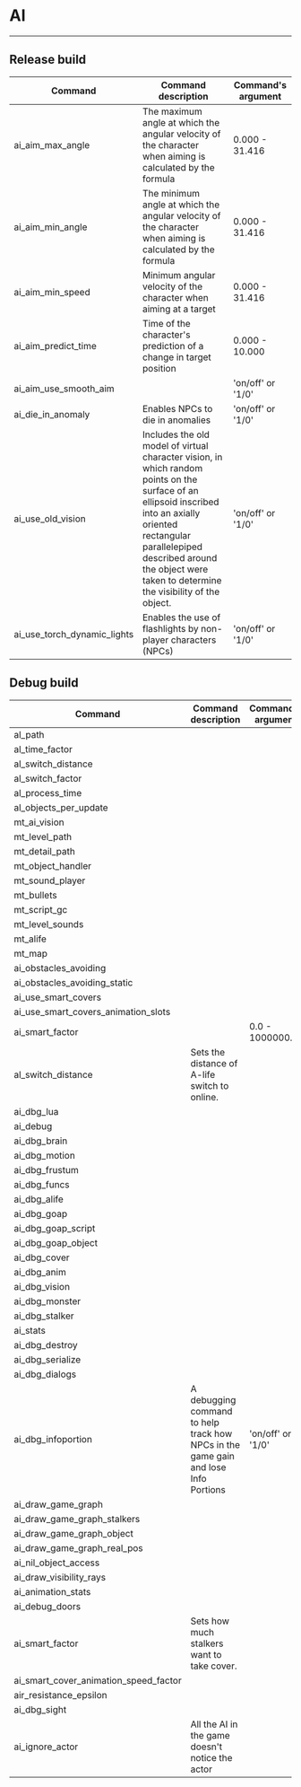 # AI

___

## Release build

| Command | Command description | Command's argument |
|---|---|---|
| ai_aim_max_angle | The maximum angle at which the angular velocity of the character when aiming is calculated by the formula | 0.000 - 31.416 |
| ai_aim_min_angle | The minimum angle at which the angular velocity of the character when aiming is calculated by the formula | 0.000 - 31.416 |
| ai_aim_min_speed | Minimum angular velocity of the character when aiming at a target | 0.000 - 31.416 |
| ai_aim_predict_time | Time of the character's prediction of a change in target position | 0.000 - 10.000 |
| ai_aim_use_smooth_aim |  | 'on/off' or '1/0' |
| ai_die_in_anomaly | Enables NPCs to die in anomalies | 'on/off' or '1/0' |
| ai_use_old_vision | Includes the old model of virtual character vision, in which random points on the surface of an ellipsoid inscribed into an axially oriented rectangular parallelepiped described around the object were taken to determine the visibility of the object. | 'on/off' or '1/0' |
| ai_use_torch_dynamic_lights | Enables the use of flashlights by non-player characters (NPCs) | 'on/off' or '1/0' |

## Debug build

| Command | Command description | Command's argument | Note |
|---|---|---|---|
| al_path |  |  | - |
| al_time_factor |  |  | - |
| al_switch_distance |  |  | - |
| al_switch_factor |  |  | - |
| al_process_time |  |  |  |
| al_objects_per_update |  |  |  |
| mt_ai_vision |  |  | - |
| mt_level_path |  |  | - |
| mt_detail_path |  |  | - |
| mt_object_handler |  |  | - |
| mt_sound_player |  |  | - |
| mt_bullets |  |  | - |
| mt_script_gc |  |  | - |
| mt_level_sounds |  |  | - |
| mt_alife |  |  | - |
| mt_map |  |  | - |
| ai_obstacles_avoiding |  |  | - |
| ai_obstacles_avoiding_static |  |  | - |
| ai_use_smart_covers |  |  | - |
| ai_use_smart_covers_animation_slots |  |  | - |
| ai_smart_factor |  | 0.0 - 1000000.0 | - |
| al_switch_distance | Sets the distance of A-life switch to online.  |  |  |
| ai_dbg_lua |  |  | - |
| ai_debug |  |  | - |
| ai_dbg_brain |  |  | - |
| ai_dbg_motion |  |  | - |
| ai_dbg_frustum |  |  | - |
| ai_dbg_funcs |  |  | - |
| ai_dbg_alife |  |  | - |
| ai_dbg_goap |  |  | - |
| ai_dbg_goap_script |  |  | - |
| ai_dbg_goap_object |  |  | - |
| ai_dbg_cover |  |  | - |
| ai_dbg_anim |  |  | - |
| ai_dbg_vision |  |  | - |
| ai_dbg_monster |  |  | - |
| ai_dbg_stalker |  |  | - |
| ai_stats |  |  | - |
| ai_dbg_destroy |  |  | - |
| ai_dbg_serialize |  |  | - |
| ai_dbg_dialogs |  |  | - |
| ai_dbg_infoportion | A debugging command to help track how NPCs in the game gain and lose Info Portions | 'on/off' or '1/0' | - |
| ai_draw_game_graph |  |  | - |
| ai_draw_game_graph_stalkers |  |  | - |
| ai_draw_game_graph_object |  |  | - |
| ai_draw_game_graph_real_pos |  |  | - |
| ai_nil_object_access |  |  | - |
| ai_draw_visibility_rays |  |  | - |
| ai_animation_stats |  |  | - |
| ai_debug_doors |  |  | - |
| ai_smart_factor | Sets how much stalkers want to take cover. |  |  |
| ai_smart_cover_animation_speed_factor |  |  | - |
| air_resistance_epsilon |  |  | - |
| ai_dbg_sight |  |  | - |
| ai_ignore_actor | All the AI in the game doesn't notice the actor |  | - |

